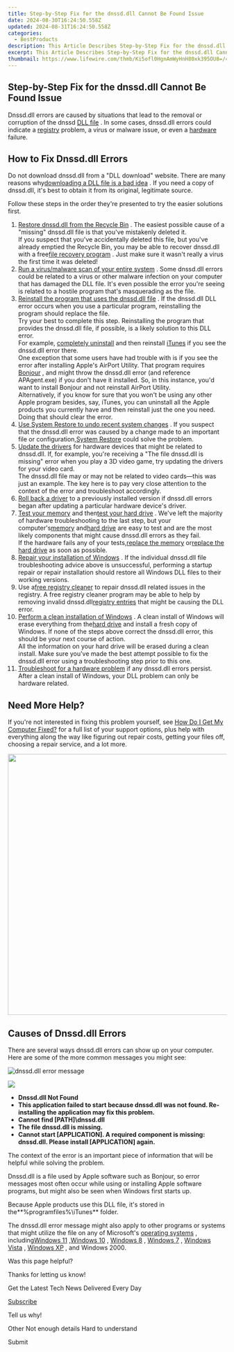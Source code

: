 ```yaml
---
title: Step-by-Step Fix for the dnssd.dll Cannot Be Found Issue
date: 2024-08-30T16:24:50.558Z
updated: 2024-08-31T16:24:50.558Z
categories:
  - BestProducts
description: This Article Describes Step-by-Step Fix for the dnssd.dll Cannot Be Found Issue
excerpt: This Article Describes Step-by-Step Fix for the dnssd.dll Cannot Be Found Issue
thumbnail: https://www.lifewire.com/thmb/Ki5ofl0HgnAmWyHnH80xk395OU8=/400x300/filters:no_upscale():max_bytes(150000):strip_icc():format(webp)/dnssd-dll-error-ecd5de724c9f4bff8fa72e55dbe638d9.png
---
```


## Step-by-Step Fix for the dnssd.dll Cannot Be Found Issue
 Dnssd.dll errors are caused by situations that lead to the removal or corruption of the dnssd [DLL file](https://www.lifewire.com/what-is-a-dll-file-2625852) . In some cases, dnssd.dll errors could indicate a [registry](https://www.lifewire.com/windows-registry-2625992) problem, a virus or malware issue, or even a [hardware](https://www.lifewire.com/computer-hardware-2625895) failure.

## How to Fix Dnssd.dll Errors

 Do not download dnssd.dll from a "DLL download" website. There are many reasons why[downloading a DLL file is a bad idea](https://www.lifewire.com/important-reasons-not-to-download-dll-files-2624455) . If you need a copy of dnssd.dll, it's best to obtain it from its original, legitimate source.

 Follow these steps in the order they're presented to try the easier solutions first.

1. [Restore dnssd.dll from the Recycle Bin](https://www.lifewire.com/how-to-restore-deleted-files-from-the-recycle-bin-2624515) . The easiest possible cause of a "missing" dnssd.dll file is that you've mistakenly deleted it.  
 If you suspect that you've accidentally deleted this file, but you've already emptied the Recycle Bin, you may be able to recover dnssd.dll with a free[file recovery program](https://www.lifewire.com/free-data-recovery-software-tools-2622893) . Just make sure it wasn't really a virus the first time it was deleted!
2. [Run a virus/malware scan of your entire system](https://www.lifewire.com/properly-scan-your-computer-for-viruses-and-other-malware-2624526) . Some dnssd.dll errors could be related to a virus or other malware infection on your computer that has damaged the DLL file. It's even possible the error you're seeing is related to a hostile program that's masquerading as the file.
3. [Reinstall the program that uses the dnssd.dll file](https://www.lifewire.com/what-is-the-proper-way-to-reinstall-a-software-program-2624478) . If the dnssd.dll DLL error occurs when you use a particular program, reinstalling the program should replace the file.  
 Try your best to complete this step. Reinstalling the program that provides the dnssd.dll file, if possible, is a likely solution to this DLL error.  
 For example, [completely uninstall](https://www.lifewire.com/free-uninstaller-programs-2625188) and then reinstall [iTunes](https://www.apple.com/itunes/) if you see the dnssd.dll error there.  
 One exception that some users have had trouble with is if you see the error after installing Apple's AirPort Utility. That program requires [Bonjour](https://support.apple.com/kb/DL999?locale=en%5FUS) , and might throw the dnssd.dll error (and reference APAgent.exe) if you don't have it installed. So, in this instance, you'd want to install Bonjour and not reinstall AirPort Utility.  
 Alternatively, if you know for sure that you won't be using any other Apple program besides, say, iTunes, you can uninstall all the Apple products you currently have and then reinstall just the one you need. Doing that should clear the error.
4. [Use System Restore to undo recent system changes](https://www.lifewire.com/how-to-use-system-restore-in-windows-2626131) . If you suspect that the dnssd.dll error was caused by a change made to an important file or configuration,[System Restore](https://www.lifewire.com/what-is-system-restore-2626022) could solve the problem.
5. [Update the drivers](https://www.lifewire.com/how-to-update-drivers-in-windows-2619214) for hardware devices that might be related to dnssd.dll. If, for example, you're receiving a "The file dnssd.dll is missing" error when you play a 3D video game, try updating the drivers for your video card.​  
 The dnssd.dll file may or may not be related to video cards—this was just an example. The key here is to pay very close attention to the context of the error and troubleshoot accordingly.
6. [Roll back a driver](https://www.lifewire.com/how-to-roll-back-a-driver-in-windows-2619217) to a previously installed version if dnssd.dll errors began after updating a particular hardware device's driver.
7. [Test your memory](https://www.lifewire.com/free-memory-test-programs-2626178) and then[test your hard drive](https://www.lifewire.com/free-hard-drive-testing-programs-2626183) . We've left the majority of hardware troubleshooting to the last step, but your computer's[memory](https://www.lifewire.com/what-is-random-access-memory-ram-2618159) and[hard drive](https://www.lifewire.com/what-is-a-hard-disk-drive-2618152) are easy to test and are the most likely components that might cause dnssd.dll errors as they fail.  
 If the hardware fails any of your tests,[replace the memory](https://www.lifewire.com/how-to-replace-the-memory-ram-in-a-computer-2626201) or[replace the hard drive](https://www.lifewire.com/how-to-replace-a-hard-drive-2626200) as soon as possible.
8. [Repair your installation of Windows](https://www.lifewire.com/how-do-i-automatically-repair-windows-problems-2624907) . If the individual dnssd.dll file troubleshooting advice above is unsuccessful, performing a startup repair or repair installation should restore all Windows DLL files to their working versions.
9. Use a[free registry cleaner](https://www.lifewire.com/free-registry-cleaners-2626176) to repair dnssd.dll related issues in the registry. A free registry cleaner program may be able to help by removing invalid dnssd.dll[registry entries](https://www.lifewire.com/what-is-a-registry-key-2625999) that might be causing the DLL error.
10. [Perform a clean installation of Windows](https://www.lifewire.com/how-to-clean-install-windows-2624904) . A clean install of Windows will erase everything from the[hard drive](https://www.lifewire.com/what-is-a-hard-disk-drive-2618152) and install a fresh copy of Windows. If none of the steps above correct the dnssd.dll error, this should be your next course of action.  
 All the information on your hard drive will be erased during a clean install. Make sure you've made the best attempt possible to fix the dnssd.dll error using a troubleshooting step prior to this one.
11. [Troubleshoot for a hardware problem](https://www.lifewire.com/fix-a-dll-issue-caused-by-a-hardware-problem-2624493) if any dnssd.dll errors persist. After a clean install of Windows, your DLL problem can only be hardware related.

## Need More Help?

 If you're not interested in fixing this problem yourself, see [How Do I Get My Computer Fixed?](https://www.lifewire.com/how-do-i-get-my-computer-fixed-2625167) for a full list of your support options, plus help with everything along the way like figuring out repair costs, getting your files off, choosing a repair service, and a lot more.

<!-- affiliate ads begin -->
<a href="https://turtlebeachus.sjv.io/c/5597632/1988416/23719" target="_top" id="1988416"><img src="//a.impactradius-go.com/display-ad/23719-1988416" border="0" alt="" width="600" height="600"/></a><img height="0" width="0" src="https://imp.pxf.io/i/5597632/1988416/23719" style="position:absolute;visibility:hidden;" border="0" />
<!-- affiliate ads end -->
## Causes of Dnssd.dll Errors

 There are several ways dnssd.dll errors can show up on your computer. Here are some of the more common messages you might see:

![dnssd.dll error message](https://www.lifewire.com/thmb/hmdpGKigvkzwK6Kz3HAL3RLNX4I=/1500x0/filters:no_upscale():max_bytes(150000):strip_icc():format(webp)/dnssd-dll-error-920dc92e91da417382ca9ef9f4329f6e.png)

<!-- affiliate ads begin -->
<a href="https://shop.systoolsgroup.com/affiliate.php?ACCOUNT=SYSTOOBY&AFFILIATE=108875&PATH=https%3A%2F%2Fwww.systoolsgroup.com%3FAFFILIATE%3D108875%26RESOURCE%3DSysTools%2BSQL%2BRecovery"><img src="https://www.systoolsgroup.com/box/sql-recovery.png" border="0"></a>
<!-- affiliate ads end -->
* **Dnssd.dll Not Found**
* **This application failed to start because dnssd.dll was not found. Re-installing the application may fix this problem.**
* **Cannot find \[PATH\]\\dnssd.dll**
* **The file dnssd.dll is missing.**
* **Cannot start \[APPLICATION\]. A required component is missing: dnssd.dll. Please install \[APPLICATION\] again.**

 The context of the error is an important piece of information that will be helpful while solving the problem.

 Dnssd.dll is a file used by Apple software such as Bonjour, so error messages most often occur while using or installing Apple software programs, but might also be seen when Windows first starts up.

 Because Apple products use this DLL file, it's stored in the**%programfiles%\\iTunes**  folder.

 The dnssd.dll error message might also apply to other programs or systems that might utilize the file on any of Microsoft's [operating systems](https://www.lifewire.com/operating-systems-2625912) , including[Windows 11](https://www.lifewire.com/windows-11-5188930) ,[Windows 10](https://www.lifewire.com/windows-10-2626217) , [Windows 8](https://www.lifewire.com/windows-8-2626235) , [Windows 7](https://www.lifewire.com/windows-7-2626265) , [Windows Vista](https://www.lifewire.com/windows-vista-2626311) , [Windows XP](https://www.lifewire.com/windows-xp-2626354) , and Windows 2000.

Was this page helpful?

Thanks for letting us know!

 Get the Latest Tech News Delivered Every Day

[Subscribe](https://www.lifewire.com/#)

Tell us why!

 Other  Not enough details  Hard to understand

 Submit

<ins class="adsbygoogle"
     style="display:block"
     data-ad-format="autorelaxed"
     data-ad-client="ca-pub-7571918770474297"
     data-ad-slot="1223367746"></ins>



<ins class="adsbygoogle"
     style="display:block"
     data-ad-client="ca-pub-7571918770474297"
     data-ad-slot="8358498916"
     data-ad-format="auto"
     data-full-width-responsive="true"></ins>


